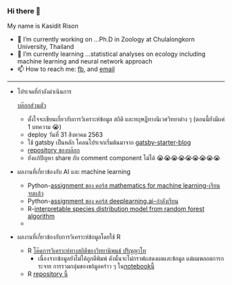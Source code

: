 ### Hi there 👋

My name is Kasidit Rison
- 🔭 I’m currently working on ...Ph.D in Zoology at Chulalongkorn University, Thailand
- 🌱 I’m currently learning ...statistical analyses on ecology including machine learning and neural network approach
- 📫 How to reach me: [fb](https://www.facebook.com/kasiditrison/), and [email](r.kasidit@outlook.com)
---

- โปรเจดที่กำลังดำเนินการ
  
  [บล๊อกส่วนตัว](https://r-kasidit.netlify.app/)
    - ตั้งใจจะเขียนเกี่ยวกับการวิเคราะห์ข้อมูล สถิติ และทฤษฏีทางนิเวศวิทยาต่าง ๆ (ตอนนี้ยังมีเเค่ 1 บทความ :sob:)
    - deploy วันที่ 31 สิงหาคม 2563
    - ใช้ gatsby เป็นหลัก โคลนโปรเจกเริ่มต้นมาจาก [gatsby-starter-blog](https://jamstackthemes.dev/theme/gatsby-starter-blog/)
    - [repository ของบล๊อก](https://github.com/r-kasidit/r-kasidit-blog)
    - ยังเเก้ปัญหา share กับ comment component ไม่ได้ :sob::sob::sob::sob::sob::sob::sob::sob::sob:
   
 - ผลงานที่เกี่ยวข้องกับ AI และ machine learning
    - Python-[assignment ของ คอร์ส mathematics for machine learning-เรียนจบเเล้ว](https://github.com/r-kasidit/mathematics-for-machine-learning)
    - Python-[assignment ของ คอร์ส deeplearning.ai-กำลังเรียน](https://github.com/r-kasidit/deeplearning.ai-coursera)
    - R-[interpretable species distribution model from random forest algorithm](https://github.com/r-kasidit/random-projects-in-R/blob/master/interpretable_sdm.ipynb)
    -
  
 - ผลงานที่เกี่ยวข้องกับการวิเคราะห์ข้อมูลโดยใช้ R 
    - R [โค๊ดการวิเคราะห์ทางสถิติของวิทยานิพนธ์ ปริญญาโท](https://github.com/r-kasidit/R-code-in-Msc)
        - เนื่องจากข้อมูลยังไม่ได้ถูกตีพิมพ์ ดังนั้นจะไม่กราฟเเสดงผลและข้อมูล แต่ผมพลอตการกระจาย การรวมกลุ่มของขอ้มูลคร่าว ๆ ใน[notebookนี้](https://github.com/r-kasidit/R-code-in-Msc/blob/master/Exploratory%20data%20analysis%20.ipynb)
    - R [repository นี้](https://github.com/r-kasidit/random-projects-in-R)

